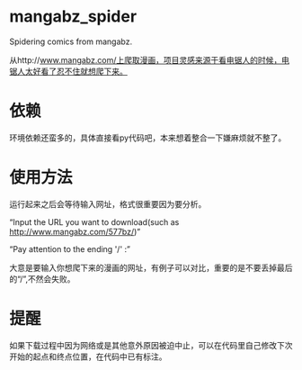 # mangabz_spider
Spidering comics from mangabz.

从http://www.mangabz.com/上爬取漫画，项目灵感来源于看电锯人的时候，电锯人太好看了忍不住就想爬下来。

# 依赖

环境依赖还蛮多的，具体直接看py代码吧，本来想着整合一下嫌麻烦就不整了。

# 使用方法

运行起来之后会等待输入网址，格式很重要因为要分析。

“Input the URL you want to download(such as http://www.mangabz.com/577bz/)”

“Pay attention to the ending '/' :”

大意是要输入你想爬下来的漫画的网址，有例子可以对比，重要的是不要丢掉最后的“/”,不然会失败。

# 提醒

如果下载过程中因为网络或是其他意外原因被迫中止，可以在代码里自己修改下次开始的起点和终点位置，在代码中已有标注。